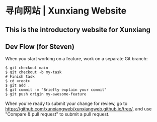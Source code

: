 # 寻向网站 | Xunxiang Website

## This is the introductory website for Xunxiang

## Dev Flow (for Steven)
When you start working on a feature, work on a separate Git branch:
```
$ git checkout main
$ git checkout -b my-task
# Finish task
$ cd <root>
$ git add .
$ git commit -m "Briefly explain your commit"
$ git push origin my-awesome-feature
```
When you're ready to submit your change for review, go to https://github.com/xunxiangweb/xunxiangweb.github.io/tree/<your-branch-name>, and use "Compare & pull request" to submit a pull request.
